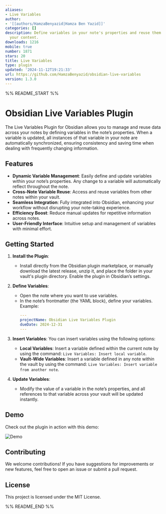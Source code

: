 ```yaml
---
aliases:
- Live Variables
author:
- '[[authors/HamzaBenyazid|Hamza Ben Yazid]]'
categories: []
description: Define variables in your note's properties and reuse them throughout
  your content.
downloads: 1216
mobile: true
number: 1871
stars: 20
title: Live Variables
type: plugin
updated: '2024-11-12T19:21:33'
url: https://github.com/HamzaBenyazid/obsidian-live-variables
version: 1.3.0
---
```


%% README_START %%

# Obsidian Live Variables Plugin

The Live Variables Plugin for Obsidian allows you to manage and reuse data across your notes by defining variables in the note’s properties. When a variable is updated, all instances of that variable in your note are automatically synchronized, ensuring consistency and saving time when dealing with frequently changing information.

## Features
- **Dynamic Variable Management**: Easily define and update variables within your note’s properties. Any change to a variable will automatically reflect throughout the note.
- **Cross-Note Variable Reuse**: Access and reuse variables from other notes within your vault.
- **Seamless Integration**: Fully integrated into Obsidian, enhancing your workflow without disrupting your note-taking experience.
- **Efficiency Boost**: Reduce manual updates for repetitive information across notes.
- **User-Friendly Interface**: Intuitive setup and management of variables with minimal effort.

## Getting Started

1. **Install the Plugin**:
   - Install directly from the Obsidian plugin marketplace, or manually download the latest release, unzip it, and place the folder in your vault's plugin directory. Enable the plugin in Obsidian’s settings.

2. **Define Variables**:
   - Open the note where you want to use variables.
   - In the note’s frontmatter (the YAML block), define your variables. Example:
     ```yaml
     ---
     projectName: Obsidian Live Variables Plugin
     dueDate: 2024-12-31
     ---
     ```

3. **Insert Variables**:
   You can insert variables using the following options:
   - **Local Variables**: Insert a variable defined within the current note by using the command: `Live Variables: Insert local variable`.
   - **Vault-Wide Variables**: Insert a variable defined in any note within the vault by using the command: `Live Variables: Insert variable from another note`.

4. **Update Variables**:
   - Modify the value of a variable in the note’s properties, and all references to that variable across your vault will be updated instantly.

## Demo
Check out the plugin in action with this demo:

![Demo](https://raw.githubusercontent.com/HamzaBenyazid/obsidian-live-variables/HEAD/demo/demo.gif)

## Contributing
We welcome contributions! If you have suggestions for improvements or new features, feel free to open an issue or submit a pull request.

## License
This project is licensed under the MIT License.


%% README_END %%